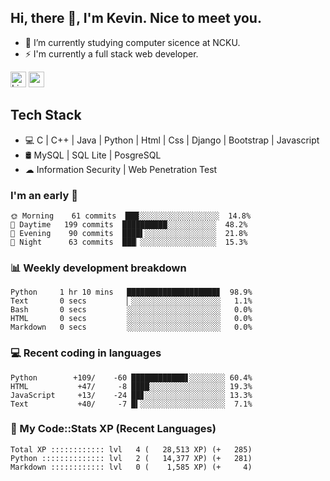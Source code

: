 ## Hi, there 👋, I'm Kevin. Nice to meet you.

- 🌱 I’m currently studying computer sicence at NCKU.
- ⚡ I'm currently a full stack web developer.

<a href="https://www.linkedin.com/in/kevin12686/"><img alt="LinkedIn" src="https://img.shields.io/badge/linkedin%20-%230077B5.svg?&style=for-the-badge&logo=linkedin&logoColor=white" height=25></a>
<a href="https://www.instagram.com/kevin12686/"><img src="https://img.shields.io/badge/instagram-3f729b?&style=for-the-badge&logo=instagram&logoColor=white" height=25></a>

## Tech Stack

* 💻 C | C++ | Java | Python | Html | Css | Django | Bootstrap | Javascript
* 🛢️ MySQL | SQL Lite | PosgreSQL
* ☁ Information Security | Web Penetration Test

### I'm an early 🐤

<!-- early_bird start -->

```text
🌞 Morning    61 commits  ███░░░░░░░░░░░░░░░░░░  14.8%
🌆 Daytime   199 commits  ██████████░░░░░░░░░░░  48.2%
🌃 Evening    90 commits  ████▌░░░░░░░░░░░░░░░░  21.8%
🌙 Night      63 commits  ███▏░░░░░░░░░░░░░░░░░  15.3%
```

<!-- early_bird end -->

### 📊 Weekly development breakdown

<!-- code_time start -->

```text
Python     1 hr 10 mins   ████████████████████▊  98.9%
Text       0 secs         ▏░░░░░░░░░░░░░░░░░░░░   1.1%
Bash       0 secs         ░░░░░░░░░░░░░░░░░░░░░   0.0%
HTML       0 secs         ░░░░░░░░░░░░░░░░░░░░░   0.0%
Markdown   0 secs         ░░░░░░░░░░░░░░░░░░░░░   0.0%
```

<!-- code_time end -->

### 💻 Recent coding in languages

<!-- code_diff start -->

```text
Python        +109/    -60 ████████████▋░░░░░░░░ 60.4%
HTML           +47/     -8 ████░░░░░░░░░░░░░░░░░ 19.3%
JavaScript     +13/    -24 ██▊░░░░░░░░░░░░░░░░░░ 13.3%
Text           +40/     -7 █▍░░░░░░░░░░░░░░░░░░░  7.1%
```

<!-- code_diff end -->

### 🧰 My Code::Stats XP (Recent Languages)

<!-- codestats start -->

```text
Total XP :::::::::::: lvl   4 (   28,513 XP) (+   285)
Python :::::::::::::: lvl   2 (   14,377 XP) (+   281)
Markdown :::::::::::: lvl   0 (    1,585 XP) (+     4)
```

<!-- codestats end -->
